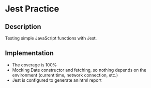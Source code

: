 # Jest Practice

## Description

Testing simple JavaScript functions with Jest.

## Implementation

- The coverage is 100%
- Mocking Date constructor and fetching, so nothing depends on the environment (current time, network connection, etc.)
- Jest is configured to generate an html report

